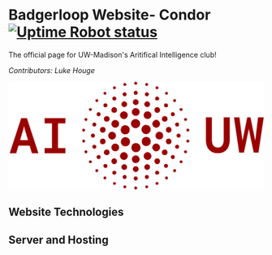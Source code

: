 # Badgerloop Website- Condor [![Uptime Robot status](https://img.shields.io/uptimerobot/status/m779426128-6b6e81ed8dc987db17d4cad2.svg)](https://stats.uptimerobot.com/2WVoohGg6)

The official page for UW-Madison's Aritifical Intelligence club!

*Contributors: Luke Houge*

![AI logo](https://raw.githubusercontent.com/LukeHouge/ai-uw/master/images/logo_full.png?token=AWbHvfWQ_xm_si6di5y9p6nKepJMfd9Lks5cXRVNwA%3D%3D)

## Website Technologies



## Server and Hosting
